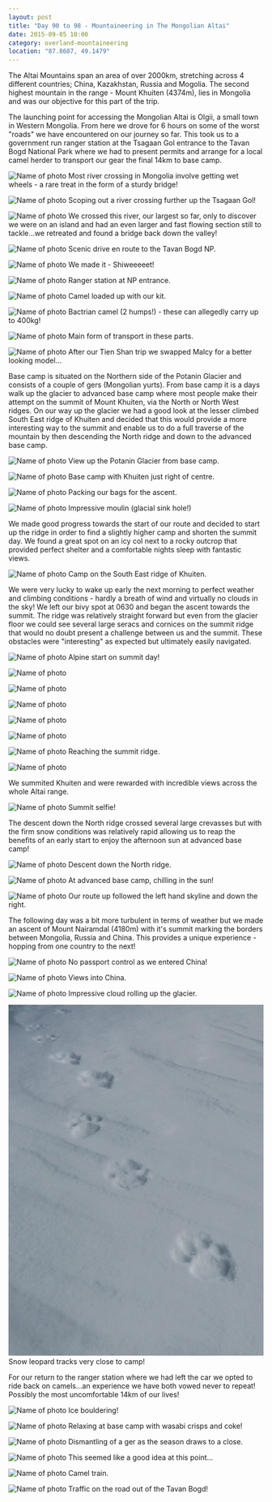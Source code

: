 ```yaml
---
layout: post
title: "Day 90 to 98 - Mountaineering in The Mongolian Altai"
date: 2015-09-05 10:00
category: overland-mountaineering
location: "87.8687, 49.1479"
---
```


The Altai Mountains span an area of over 2000km, stretching across 4 different countries; China, Kazakhstan, Russia and Mogolia.  The second highest mountain in the range - Mount Khuiten (4374m), lies in Mongolia and was our objective for this part of the trip.

The launching point for accessing the Mongolian Altai is Olgii, a small town in Western Mongolia.  From here we drove for 6 hours on some of the worst "roads" we have encountered on our journey so far.  This took us to a government run ranger station at the Tsagaan Gol entrance to the Tavan Bogd National Park where we had to present permits and arrange for a local camel herder to transport our gear the final 14km to base camp.

![Name of photo](/photos/altai/altai-1.jpg "Mongolian Altai")
Most river crossing in Mongolia involve getting wet wheels - a rare treat in the form of a sturdy bridge!

![Name of photo](/photos/altai/altai-2.jpg "Mongolian Altai")
Scoping out a river crossing further up the Tsagaan Gol!

![Name of photo](/photos/altai/altai-3.jpg "Mongolian Altai")
We crossed this river, our largest so far, only to discover we were on an island and had an even larger and fast flowing section still to tackle...we retreated and found a bridge back down the valley!

![Name of photo](/photos/altai/altai-4.jpg "Mongolian Altai")
Scenic drive en route to the Tavan Bogd NP.

![Name of photo](/photos/altai/altai-5.jpg "Mongolian Altai")
We made it - Shiweeeeet!

![Name of photo](/photos/altai/altai-6.jpg "Mongolian Altai")
Ranger station at NP entrance.

![Name of photo](/photos/altai/altai-8.jpg "Mongolian Altai")
Camel loaded up with our kit.

![Name of photo](/photos/altai/altai-9.jpg "Mongolian Altai")
Bactrian camel (2 humps!) - these can allegedly carry up to 400kg!

![Name of photo](/photos/altai/altai-10.jpg "Mongolian Altai")
Main form of transport in these parts.

![Name of photo](/photos/altai/altai-11.jpg "Mongolian Altai")
After our Tien Shan trip we swapped Malcy for a better looking model...

Base camp is situated on the Northern side of the Potanin Glacier and consists of a couple of gers (Mongolian yurts).  From base camp it is a days walk up the glacier to advanced base camp where most people make their attempt on the summit of Mount Khuiten, via the North or North West ridges.  On our way up the glacier we had a good look at the lesser climbed South East ridge of Khuiten and decided that this would provide a more interesting way to the summit and enable us to do a full traverse of the mountain by then descending the North ridge and down to the advanced base camp.

![Name of photo](/photos/altai/altai-12.jpg "Mongolian Altai")
View up the Potanin Glacier from base camp.

![Name of photo](/photos/altai/altai-37.jpg "Mongolian Altai")
Base camp with Khuiten just right of centre.

![Name of photo](/photos/altai/altai-39.jpg "Mongolian Altai")
Packing our bags for the ascent.

![Name of photo](/photos/altai/altai-40.jpg "Mongolian Altai")
Impressive moulin (glacial sink hole!)

We made good progress towards the start of our route and decided to start up the ridge in order to find a slightly higher camp and shorten the summit day.  We found a great spot on an icy col next to a rocky outcrop that provided perfect shelter and a comfortable nights sleep with fantastic views.

![Name of photo](/photos/altai/altai-20.jpg "Mongolian Altai")
Camp on the South East ridge of Khuiten.

We were very lucky to wake up early the next morning to perfect weather and climbing conditions - hardly a breath of wind and virtually no clouds in the sky!  We left our bivy spot at 0630 and began the ascent towards the summit.  The ridge was relatively straight forward but even from the glacier floor we could see several large seracs and cornices on the summit ridge that would no doubt present a challenge between us and the summit.  These obstacles were "interesting" as expected but ultimately easily navigated.

![Name of photo](/photos/altai/altai-21.jpg "Mongolian Altai")
Alpine start on summit day!

![Name of photo](/photos/altai/altai-14.jpg "Mongolian Altai")

![Name of photo](/photos/altai/altai-22.jpg "Mongolian Altai")

![Name of photo](/photos/altai/altai-16.jpg "Mongolian Altai")

![Name of photo](/photos/altai/altai-17.jpg "Mongolian Altai")

![Name of photo](/photos/altai/altai-23.jpg "Mongolian Altai")

![Name of photo](/photos/altai/altai-18.jpg "Mongolian Altai")
Reaching the summit ridge.

![Name of photo](/photos/altai/altai-24.jpg "Mongolian Altai")

We summited Khuiten and were rewarded with incredible views across the whole Altai range.

![Name of photo](/photos/altai/altai-25.jpg "Mongolian Altai")
Summit selfie!

The descent down the North ridge crossed several large crevasses but with the firm snow conditions was relatively rapid allowing us to reap the benefits of an early start to enjoy the afternoon sun at advanced base camp!

![Name of photo](/photos/altai/altai-19.jpg "Mongolian Altai")
Descent down the North ridge.

![Name of photo](/photos/altai/altai-29.jpg "Mongolian Altai")
At advanced base camp, chilling in the sun!

![Name of photo](/photos/altai/altai-26.jpg "Mongolian Altai")
Our route up followed the left hand skyline and down the right.

The following day was a bit more turbulent in terms of weather but we made an ascent of Mount Nairamdal (4180m) with it's summit marking the borders between Mongolia, Russia and China.  This provides a unique experience - hopping from one country to the next!

![Name of photo](/photos/altai/altai-32.jpg "Mongolian Altai")
No passport control as we entered China!

![Name of photo](/photos/altai/altai-31.jpg "Mongolian Altai")
Views into China.

![Name of photo](/photos/altai/altai-27.jpg "Mongolian Altai")
Impressive cloud rolling up the glacier.

![Name of photo](/photos/altai/altai-28.jpg "Mongolian Altai")
Snow leopard tracks very close to camp!

For our return to the ranger station where we had left the car we opted to ride back on camels...an experience we have both vowed never to repeat!  Possibly the most uncomfortable 14km of our lives!

![Name of photo](/photos/altai/altai-35.jpg "Mongolian Altai")
Ice bouldering!

![Name of photo](/photos/altai/altai-33.jpg "Mongolian Altai")
Relaxing at base camp with wasabi crisps and coke!

![Name of photo](/photos/altai/altai-38.jpg "Mongolian Altai")
Dismantling of a ger as the season draws to a close.

![Name of photo](/photos/altai/altai-41.jpg "Mongolian Altai")
This seemed like a good idea at this point...

![Name of photo](/photos/altai/altai-42.jpg "Mongolian Altai")
Camel train.

![Name of photo](/photos/altai/altai-43.jpg "Mongolian Altai")
Traffic on the road out of the Tavan Bogd!
